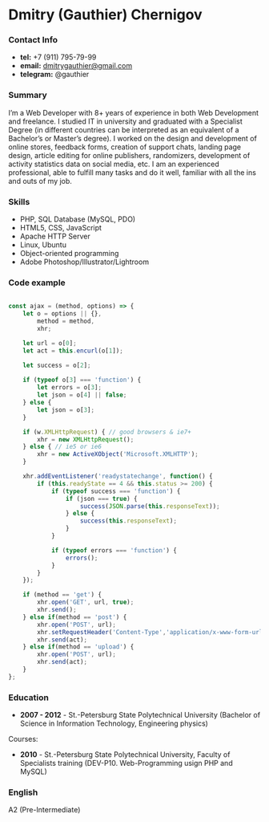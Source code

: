 # Dmitry (Gauthier) Chernigov

### Contact Info
  * **tel:** +7 (911) 795-79-99
  * **email:** dmitrygauthier@gmail.com
  * **telegram:** @gauthier

### Summary
  I’m a Web Developer with 8+ years of experience in both Web Development and freelance. I studied IT in university and graduated with a Specialist Degree (in different countries can be interpreted as an equivalent of a Bachelor’s or Master’s degree). I worked on the design and development of online stores, feedback forms, creation of support chats, landing page design, article editing for online publishers, randomizers, development of activity statistics data on social media, etc. I am an experienced professional, able to fulfill many tasks and do it well, familiar with all the ins and outs of my job.

### Skills
  * PHP, SQL Database (MySQL, PDO)
  * HTML5, CSS, JavaScript
  * Apache HTTP Server
  * Linux, Ubuntu
  * Object-oriented programming
  * Adobe Photoshop/Illustrator/Lightroom

### Code example
```JavaScript

const ajax = (method, options) => {
    let o = options || {},
		method = method,
		xhr;

	let url = o[0];
	let act = this.encurl(o[1]);

	let success = o[2];
			
	if (typeof o[3] === 'function') {
		let errors = o[3];
		let json = o[4] || false;
	} else {
		let json = o[3];
	}

	if (w.XMLHttpRequest) { // good browsers & ie7+
		xhr = new XMLHttpRequest();
	} else { // ie5 or ie6
		xhr = new ActiveXObject('Microsoft.XMLHTTP');
	}

	xhr.addEventListener('readystatechange', function() {
		if (this.readyState == 4 && this.status >= 200) {
			if (typeof success === 'function') {
				if (json === true) {
					success(JSON.parse(this.responseText));
				} else {
					success(this.responseText);
				}
			}

			if (typeof errors === 'function') {
				errors();
			}
		}
	});

	if (method == 'get') {
		xhr.open('GET', url, true);
		xhr.send();
	} else if(method == 'post') {
		xhr.open('POST', url);
		xhr.setRequestHeader('Content-Type','application/x-www-form-urlencoded;');
		xhr.send(act);
	} else if(method == 'upload') {
		xhr.open('POST', url);
		xhr.send(act);
	}
};
```

### Education
  * **2007 - 2012** - St.-Petersburg State Polytechnical University (Bachelor of Science in Information Technology, Engineering physics)

Courses:
  * **2010** - St.-Petersburg State Polytechnical University, Faculty of Specialists training (DEV-P10. Web-Programming usign PHP and MySQL)

### English
  A2 (Pre-Intermediate)
